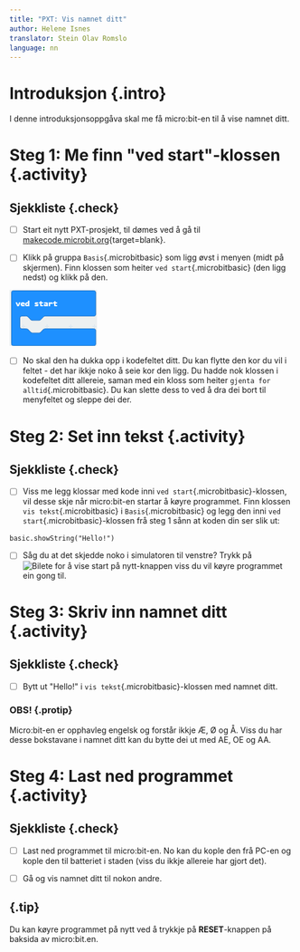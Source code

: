 ```yaml
---
title: "PXT: Vis namnet ditt"
author: Helene Isnes
translator: Stein Olav Romslo
language: nn
---
```



# Introduksjon {.intro}

I denne introduksjonsoppgåva skal me få micro:bit-en til å vise namnet ditt.


# Steg 1: Me finn "ved start"-klossen {.activity}

## Sjekkliste {.check}

- [ ] Start eit nytt PXT-prosjekt, til dømes ved å gå til
  [makecode.microbit.org](https://makecode.microbit.org/?lang=no){target=blank}.

- [ ] Klikk på gruppa `Basis`{.microbitbasic} som ligg øvst i menyen
  (midt på skjermen).  Finn klossen som heiter `ved start`{.microbitbasic}
  (den ligg nedst) og klikk på den.

![Bilete av ved start-klossen](ved_start.png)

- [ ] No skal den ha dukka opp i kodefeltet ditt. Du kan flytte den kor du vil i
  feltet - det har ikkje noko å seie kor den ligg. Du hadde nok klossen i
  kodefeltet ditt allereie, saman med ein kloss som heiter `gjenta for alltid`{.microbitbasic}.
  Du kan slette dess to ved å dra dei bort til menyfeltet og sleppe dei der.


# Steg 2: Set inn tekst {.activity}

## Sjekkliste {.check}

- [ ] Viss me legg klossar med kode inni `ved start`{.microbitbasic}-klossen,
  vil desse skje når micro:bit-en startar å køyre programmet.  Finn klossen
  `vis tekst`{.microbitbasic} i `Basis`{.microbitbasic} og legg den inni
  `ved start`{.microbitbasic}-klossen frå steg 1 sånn at koden din ser slik ut:

```microbit
basic.showString("Hello!")
```

- [ ] Såg du at det skjedde noko i simulatoren til venstre? Trykk på ![Bilete
  for å vise start på nytt-knappen](again.png) viss du vil køyre programmet ein
  gong til.

# Steg 3: Skriv inn namnet ditt {.activity}

## Sjekkliste {.check}

- [ ] Bytt ut "Hello!" i `vis tekst`{.microbitbasic}-klossen med namnet ditt.

### OBS! {.protip}

Micro:bit-en er opphavleg engelsk og forstår ikkje Æ, Ø og Å. Viss du har desse
bokstavane i namnet ditt kan du bytte dei ut med AE, OE og AA.


# Steg 4: Last ned programmet {.activity}

## Sjekkliste {.check}

- [ ] Last ned programmet til micro:bit-en. No kan du kople den frå PC-en og
  kople den til batteriet i staden (viss du ikkje allereie har gjort det).

- [ ] Gå og vis namnet ditt til nokon andre.

## {.tip}

Du kan køyre programmet på nytt ved å trykkje på __RESET__-knappen på baksida av
micro:bit.en.
